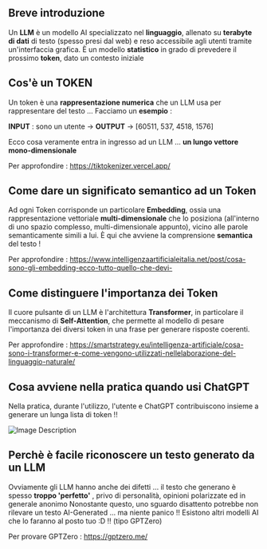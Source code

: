 ## Breve introduzione

Un **LLM** è un modello AI specializzato nel **linguaggio**, allenato su **terabyte di dati** di testo (spesso presi dal web) e reso accessibile agli utenti tramite un'interfaccia grafica.
È un modello **statistico** in grado di prevedere il prossimo **token**, dato un contesto iniziale

## Cos'è un TOKEN

Un token è una **rappresentazione numerica** che un LLM usa per rappresentare del testo ... Facciamo un **esempio** :

**INPUT** : sono un utente  -> **OUTPUT** -> [60511, 537, 4518, 1576]

Ecco cosa veramente entra in ingresso ad un LLM ... **un lungo vettore mono-dimensionale** 

Per approfondire : https://tiktokenizer.vercel.app/

## Come dare un significato semantico ad un Token

Ad ogni Token corrisponde un particolare **Embedding**, ossia una rappresentazione vettoriale **multi-dimensionale** che lo posiziona (all'interno di uno spazio complesso, multi-dimensionale appunto), vicino alle parole semanticamente simili a lui.
È qui che avviene la comprensione **semantica** del testo !

Per approfondire : https://www.intelligenzaartificialeitalia.net/post/cosa-sono-gli-embedding-ecco-tutto-quello-che-devi-

## Come distinguere l'importanza dei Token

Il cuore pulsante di un LLM è l'architettura **Transformer**, in particolare il meccanismo di **Self-Attention**, che permette al modello di pesare l'importanza dei diversi token in una frase per generare risposte coerenti.

Per approfondire : https://smartstrategy.eu/intelligenza-artificiale/cosa-sono-i-transformer-e-come-vengono-utilizzati-nellelaborazione-del-linguaggio-naturale/

## Cosa avviene nella pratica quando usi ChatGPT

Nella pratica, durante l'utilizzo, l'utente e ChatGPT contribuiscono insieme a generare un lunga lista di token !!

![Image Description](/Pasted%20image%2020250304103754.png)

## Perchè è facile riconoscere un testo generato da un LLM

Ovviamente gli LLM hanno anche dei difetti ... il testo che generano è spesso **troppo 'perfetto'** , privo di personalità, opinioni polarizzate ed in generale anonimo
Nonostante questo, uno sguardo disattento potrebbe non rilevare un testo AI-Generated ... ma niente panico !! 
Esistono altri modelli AI che lo faranno al posto tuo :D  !! (tipo GPTZero)

Per provare GPTZero : https://gptzero.me/